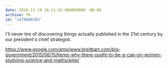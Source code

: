 ```yaml
---
date: 2016-11-19 16:11:43.000000000 -08:00
archive: fb
id: '1479600703'
---
```


I'll never tire of discovering things actually published in the 21st century by our president's chief strategist.

https://www.google.com/amp/www.breitbart.com/big-government/2015/06/15/heres-why-there-ought-to-be-a-cap-on-women-studying-science-and-maths/amp/
